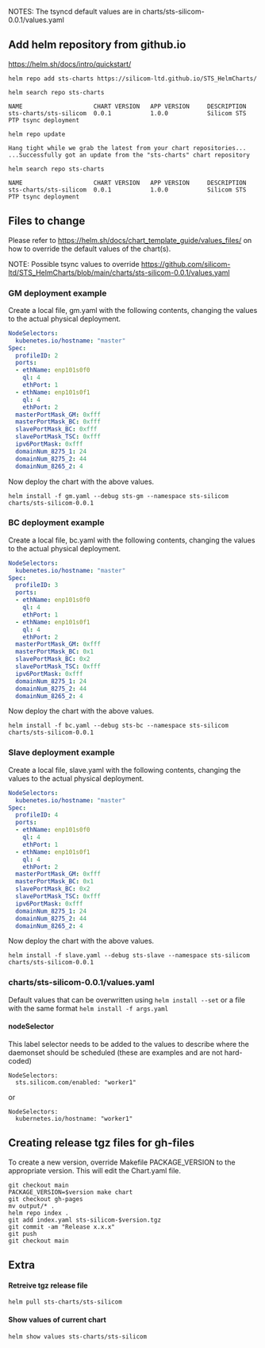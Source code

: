 NOTES: The tsyncd default values are in charts/sts-silicom-0.0.1/values.yaml

## Add helm repository from github.io

https://helm.sh/docs/intro/quickstart/

`helm repo add sts-charts https://silicom-ltd.github.io/STS_HelmCharts/`

`helm search repo sts-charts`

```
NAME                    CHART VERSION   APP VERSION     DESCRIPTION
sts-charts/sts-silicom  0.0.1           1.0.0           Silicom STS PTP tsync deployment
```

`helm repo update`
```
Hang tight while we grab the latest from your chart repositories...
...Successfully got an update from the "sts-charts" chart repository
```

`helm search repo sts-charts`

```
NAME                    CHART VERSION   APP VERSION     DESCRIPTION                     
sts-charts/sts-silicom  0.0.1           1.0.0           Silicom STS PTP tsync deployment
```
## Files to change

Please refer to https://helm.sh/docs/chart_template_guide/values_files/ on how to override the default values of the chart(s).

NOTE: Possible tsync values to override https://github.com/silicom-ltd/STS_HelmCharts/blob/main/charts/sts-silicom-0.0.1/values.yaml

### GM deployment example
Create a local file, gm.yaml with the following contents, changing the values to the actual physical deployment.

```yaml
NodeSelectors:
  kubenetes.io/hostname: "master"
Spec:
  profileID: 2
  ports:
  - ethName: enp101s0f0
    ql: 4
    ethPort: 1
  - ethName: enp101s0f1
    ql: 4
    ethPort: 2
  masterPortMask_GM: 0xfff
  masterPortMask_BC: 0xfff
  slavePortMask_BC: 0xfff
  slavePortMask_TSC: 0xfff
  ipv6PortMask: 0xfff
  domainNum_8275_1: 24
  domainNum_8275_2: 44
  domainNum_8265_2: 4
```

Now deploy the chart with the above values.

`helm install -f gm.yaml --debug sts-gm --namespace sts-silicom charts/sts-silicom-0.0.1`

### BC deployment example
Create a local file, bc.yaml with the following contents, changing the values to the actual physical deployment.

```yaml
NodeSelectors:
  kubenetes.io/hostname: "master"
Spec:
  profileID: 3
  ports:
  - ethName: enp101s0f0
    ql: 4
    ethPort: 1
  - ethName: enp101s0f1
    ql: 4
    ethPort: 2
  masterPortMask_GM: 0xfff
  masterPortMask_BC: 0x1
  slavePortMask_BC: 0x2
  slavePortMask_TSC: 0xfff
  ipv6PortMask: 0xfff
  domainNum_8275_1: 24
  domainNum_8275_2: 44
  domainNum_8265_2: 4
```

Now deploy the chart with the above values.

`helm install -f bc.yaml --debug sts-bc --namespace sts-silicom charts/sts-silicom-0.0.1`

### Slave deployment example
Create a local file, slave.yaml with the following contents, changing the values to the actual physical deployment.

```yaml
NodeSelectors:
  kubenetes.io/hostname: "master"
Spec:
  profileID: 4
  ports:
  - ethName: enp101s0f0
    ql: 4
    ethPort: 1
  - ethName: enp101s0f1
    ql: 4
    ethPort: 2
  masterPortMask_GM: 0xfff
  masterPortMask_BC: 0x1
  slavePortMask_BC: 0x2
  slavePortMask_TSC: 0xfff
  ipv6PortMask: 0xfff
  domainNum_8275_1: 24
  domainNum_8275_2: 44
  domainNum_8265_2: 4
```

Now deploy the chart with the above values.

`helm install -f slave.yaml --debug sts-slave --namespace sts-silicom charts/sts-silicom-0.0.1`

### charts/sts-silicom-0.0.1/values.yaml
Default values that can be overwritten using `helm install --set` or a file with the same format `helm install -f args.yaml`

#### nodeSelector

This label selector needs to be added to the values to describe where the daemonset should be scheduled (these are examples and are not hard-coded)

```
NodeSelectors:
  sts.silicom.com/enabled: "worker1"
```

or

```
NodeSelectors:
  kubernetes.io/hostname: "worker1"
```

## Creating release tgz files for gh-files
To create a new version, override Makefile PACKAGE_VERSION to the appropriate version. This will edit the Chart.yaml file.

```
git checkout main
PACKAGE_VERSION=$version make chart
git checkout gh-pages
mv output/* .
helm repo index .
git add index.yaml sts-silicom-$version.tgz
git commit -am "Release x.x.x"
git push
git checkout main
```

## Extra

#### Retreive tgz release file
```helm pull sts-charts/sts-silicom```

#### Show values of current chart
```helm show values sts-charts/sts-silicom```
